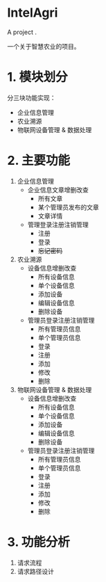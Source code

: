 # IntelAgri
A project .

一个关于智慧农业的项目。

# 1. 模块划分

分三块功能实现：

- 企业信息管理
- 农业溯源
- 物联网设备管理 & 数据处理



# 2. 主要功能

1. 企业信息管理
   - 企业信息文章增删改查
     - 所有文章
     - 某个管理员发布的文章
     - 文章详情
   - 管理登录注册注销管理
     - 注册
     - 登录
     - ~~忘记密码~~
2. 农业溯源
   - 设备信息增删改查
     - 所有设备信息
     - 单个设备信息
     - 添加设备
     - 编辑设备信息
     - 删除设备
   - 管理员登录注册注销管理
     - 所有管理员信息
     - 单个管理员信息
     - 登录
     - 注册
     - 添加
     - 修改
     - 删除
3. 物联网设备管理 & 数据处理
   - 设备信息增删改查
     - 所有设备信息
     - 单个设备信息
     - 添加设备
     - 编辑设备信息
     - 删除设备
   - 管理员登录注册注销管理
     - 所有管理员信息
     - 单个管理员信息
     - 登录
     - 注册
     - 添加
     - 修改
     - 删除

# 3. 功能分析

1. 请求流程
2. 请求路径设计

